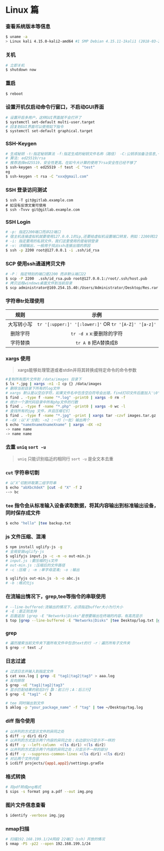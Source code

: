 # Linux 篇

### 查看系统版本等信息
```sh
$ uname -a
> Linux kali 4.15.0-kali2-amd64 #1 SMP Debian 4.15.11-1kali1 (2018-03-21) x86_64 GNU/Linux
```

### 关机
```sh
# 立即关机
$ shutdown now
```

### 重启
```sh
$ reboot
```

### 设置开机仅启动命令行窗口，不启动GUI界面
```sh
# 设置开启多用户，这样GUI界面就不会打开了
$ systemctl set-default multi-user.target
# 回复到GUI界面可以使用如下指令
$ systemctl set-default graphical.target
```
### SSH-Keygen
```sh
# 生成秘钥 -t:指定秘钥算法 -f:指定生成的秘钥文件名称（路径） -C:公钥添加备注信息,一般会添加邮箱地址
# 算法: ed25519/rsa
# 推荐选择ed25519，安全性更高。在如今大计算的使用下rsa安全性已经不够了
$ ssh-keygen -t ed25519 -f test -C "test"
eg
$ ssh-keygen -t rsa -C "xxx@gmail.com"
```

### SSH 登录访问测试
```
$ ssh -T git@gitlab.example.com
# 如没有反馈文案可使用
$ ssh -Tvvv git@gitlab.example.com
```

### SSH Login
```sh
# -p: 指定2200端口而非22端口
# 宿主机连接虚拟机就要使用127.0.0.1的ip,还要给虚拟机设置端口转发，例如：2200转22 
# -i: 指定要用的私钥文件，我们这里使用的是秘钥登录
# -v: 详细输出，一般用于找出ssh连接出错的原因
$ ssh -p 2200 root@127.0.0.1 -i .ssh/id_rsa
```

### SCP 使用ssh通道拷贝文件
```sh
# -P： 指定特别的端口是2200 而非默认端口22
$ scp -P 2200  .ssh/id_rsa.pub root@127.0.0.1:/root/.ssh/host.pub
# 拷贝远程windows桌面文件到当前目录
$ scp administrator@169.254.15.40:/Users/Administrator/Desktop/Res.rar ./
```


### 字符串tr处理使用

|  规则   |                    示例                    |
| :---: | :--------------------------------------: |
| 大写转小写 | `tr '[:upper:]' '[:lower:]'` OR `tr '[A-Z]' '[a-z]'` |
| 删除字符  |           `tr -d x`  x:要删除的字符            |
| 字符替换  |             `tr A B`  把A替换成B             |

### xargs 使用
> xargs能够处理管道或者stdin并将其转换成特定命令的命令参数

```bash
#复制所有图片文件到 /data/images 目录下
$ ls *.jpg | xargs -n1 -I cp {} /data/images
# 删除当前目录下所有的log文件
# xargs 默认是以空白字符，如果文件名中包含空白符号会出错，find打印文件后面加入'\0',xargs 以 '\0'分割就可以解决这个问题
$ find . -type f -name "*.log" -print0 | xargs -0 rm -f
# 统计一个源代码目录中所有php文件的行数
$ find . -type f -name "*.php" -print0 | xargs -0 wc -l
# 查找所有的jpg 文件，并且压缩它们
$ find . -type f -name "*.jpg" -print | xargs tar -czvf images.tar.gz
# -dX :以'X'分割; -n2 :一行（一批）输出两个
$ echo "nameXnameXnameXname" | xargs -dX -n2
-> name name
-> name name
```

### 去重 `uniq` `sort -u`
> `uniq`  只能识别临近的相同行
> `sort -u` 是全文本去重

### `cut` 字符串切割
```bash
# 以‘X’切割并取第二组字符串
$ echo "abXbcXdeX" |cut -d "X" -f 2
--> bc
```
### `tee` 指令会从标准输入设备读取数据，将其内容输出到标准输出设备，同时保存成文件
```bash
$ echo "hello" |tee backup.txt
```

### js 文件压缩、混淆
```sh
$ npm install uglify-js -g 
# 全局安装uglify-js
$ uglifyjs input.js -c -m -o out-min.js
# input.js :要压缩的js文件
# out-min.js :压缩后的文件路径
# -c :压缩 ; -m :单字母混淆; -o :输出

$ uglifyjs out-min.js -b -o abc.js
# -b :格式化js
```

### 在流输出情况下，grep,tee等指令的串联使用
```sh
# --line-buffered:流输出的情况下，必须指定buffer大小为行大小
# -E :是正则支持
# 后面追加 |grep -E "Networks|Disks"是想要输出在终端的内容，有高亮显示
$ top |grep --line-buffered -E "Networks|Disks" |tee Desktop/log.txt |grep --line-buffered -E "Networks|Disks"
```

### grep
```sh
# 遍历搜索当前文件夹下面所有文件中包含text的行 -r：遍历所有子文件夹
$ grep -r text ./
```
### 日志过滤
```sh
# 过滤日志并输入到指定文件
$ cat xxx.log | grep -E "tag1|tag2|tag3" > aaa.log
# 反向排除
$ grep -vE "tag1|tag2|tag3"
# 显示匹配结果的前后3行【B：前三行；A：后三行】
$ grep -E "tag1" -C 3

# tee 同时输出到文件
$ aklog -p "your_package_name" -f "tag" | tee ~/Desktop/tag.log 
```

### diff 指令使用
```sh
# 以并列的方式显示文件的异同之处
$ diff -y dir1 dir2
# 以并列的方式显示两个内容的异同之处；右边部分只显示不一样的
$ diff -y --left-column  <(ls dir1) <(ls dir2)
# 以并列的方式显示两个内容的异同之处；只显示不一样的部分
$ diff -y --suppress-common-lines <(ls dir1) <(ls dir2)
# 对比两个文件内容
$ icdiff projects/{app1,app2}/settings.gradle
```
### 格式转换
```sh
# 将pdf转成png格式
$ sips -s format png a.pdf --out img.png
```
### 图片文件信息查看
```sh
$ identify -verbose img.jpg
```
### nmap扫描
```sh
# 扫描192.168.199.1/24网段 22端口（ssh）开放的情况
$ nmap -PS -p22 --open 192.168.199.1/24
```